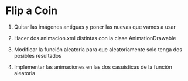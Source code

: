 # Flip a Coin

1. Quitar las imágenes antiguas y poner las nuevas que vamos a usar

2. Hacer dos animacion.xml distintas con la clase AnimationDrawable

3. Modificar la función aleatoria para que aleatoriamente solo tenga dos posibles resultados

4. Implementar las animaciones en las dos casuísticas de la función aleatoria
